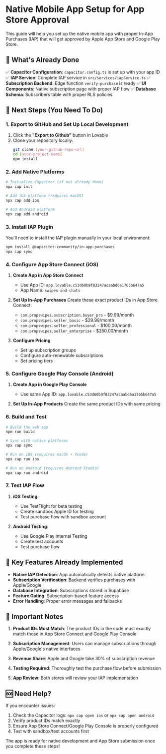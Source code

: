 # Native Mobile App Setup for App Store Approval

This guide will help you set up the native mobile app with proper In-App Purchases (IAP) that will get approved by Apple App Store and Google Play Store.

## 📱 What's Already Done

✅ **Capacitor Configuration**: `capacitor.config.ts` is set up with your app ID
✅ **IAP Service**: Complete IAP service in `src/services/iapService.ts`
✅ **Subscription Backend**: Edge function `verify-purchase` is ready
✅ **UI Components**: Native subscription page with proper IAP flow
✅ **Database Schema**: Subscribers table with proper RLS policies

## 🚀 Next Steps (You Need To Do)

### 1. Export to GitHub and Set Up Local Development

1. Click the **"Export to Github"** button in Lovable
2. Clone your repository locally:
   ```bash
   git clone [your-github-repo-url]
   cd [your-project-name]
   npm install
   ```

### 2. Add Native Platforms

```bash
# Initialize Capacitor (if not already done)
npx cap init

# Add iOS platform (requires macOS)
npx cap add ios

# Add Android platform  
npx cap add android
```

### 3. Install IAP Plugin

You'll need to install the IAP plugin manually in your local environment:

```bash
npm install @capacitor-community/in-app-purchases
npx cap sync
```

### 4. Configure App Store Connect (iOS)

1. **Create App in App Store Connect**
   - Use App ID: `app.lovable.c53d60b9f83247acaabd6a1765b647a5`
   - App Name: `swipes-and-chats`

2. **Set Up In-App Purchases**
   Create these exact product IDs in App Store Connect:
   - `com.propswipes.subscription.buyer_pro` - $9.99/month
   - `com.propswipes.seller_basic` - $29.99/month  
   - `com.propswipes.seller_professional` - $100.00/month
   - `com.propswipes.seller_enterprise` - $250.00/month

3. **Configure Pricing**
   - Set up subscription groups
   - Configure auto-renewable subscriptions
   - Set pricing tiers

### 5. Configure Google Play Console (Android)

1. **Create App in Google Play Console**
   - Use same App ID: `app.lovable.c53d60b9f83247acaabd6a1765b647a5`

2. **Set Up In-App Products**
   Create the same product IDs with same pricing

### 6. Build and Test

```bash
# Build the web app
npm run build

# Sync with native platforms
npx cap sync

# Run on iOS (requires macOS + Xcode)
npx cap run ios

# Run on Android (requires Android Studio)
npx cap run android
```

### 7. Test IAP Flow

1. **iOS Testing**:
   - Use TestFlight for beta testing
   - Create sandbox Apple ID for testing
   - Test purchase flow with sandbox account

2. **Android Testing**:
   - Use Google Play Internal Testing
   - Create test accounts
   - Test purchase flow

## 🔧 Key Features Already Implemented

- **Native IAP Detection**: App automatically detects native platform
- **Subscription Verification**: Backend verifies purchases with Apple/Google
- **Database Integration**: Subscriptions stored in Supabase
- **Feature Gating**: Subscription-based feature access
- **Error Handling**: Proper error messages and fallbacks

## 📝 Important Notes

1. **Product IDs Must Match**: The product IDs in the code must exactly match those in App Store Connect and Google Play Console

2. **Subscription Management**: Users can manage subscriptions through Apple/Google's native interfaces

3. **Revenue Share**: Apple and Google take 30% of subscription revenue

4. **Testing Required**: Thoroughly test the purchase flow before submission

5. **App Review**: Both stores will review your IAP implementation

## 🆘 Need Help?

If you encounter issues:
1. Check the Capacitor logs: `npx cap open ios` or `npx cap open android`
2. Verify product IDs match exactly
3. Ensure App Store Connect/Google Play Console is properly configured
4. Test with sandbox/test accounts first

The app is ready for native development and App Store submission once you complete these steps!